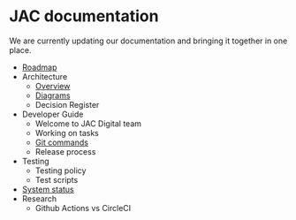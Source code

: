 # JAC documentation

We are currently updating our documentation and bringing it together in one place.

- [Roadmap](roadmap.md)
- Architecture
  - [Overview](architecture/overview.md)
  - [Diagrams](architecture/index.md)
  - Decision Register
- Developer Guide
  - Welcome to JAC Digital team
  - Working on tasks
  - [Git commands](git-commands.md)
  - Release process
- Testing
  - Testing policy
  - Test scripts
- [System status](status.md)
- Research
  - Github Actions vs CircleCI
